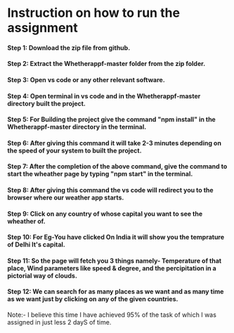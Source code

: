 # Instruction on how to run the assignment
#### Step 1: Download the zip file from github.
#### Step 2: Extract the Whetherappf-master folder from the zip folder.
#### Step 3: Open vs code or any other relevant software.
#### Step 4: Open terminal in vs code and in the Whetherappf-master directory built the project.
#### Step 5: For Building the project give the command "npm install" in the Whetherappf-master directory in the terminal.
#### Step 6: After giving this  command it will take 2-3 minutes depending on the speed of your system to built the project.
#### Step 7: After the completion of the above command, give the command to start the wheather page by typing "npm start" in the terminal.
#### Step 8: After giving this command the vs code will redirect you to the browser where our weather app starts.
#### Step 9: Click on any country of whose capital you want to see the wheather of.
#### Step 10: For Eg-You have clicked On India it will show you the temprature of Delhi It's capital.
#### Step 11: So the page will fetch you 3 things namely- Temperature of that place, Wind parameters like speed & degree, and the percipitation in a pictorial way of clouds.
#### Step 12: We can search for as many places as we want and as many time as we want just by clicking on any of the given countries.
Note:- I believe this time I have achieved 95% of the task of which I was assigned in just less 2 dayS of time.
